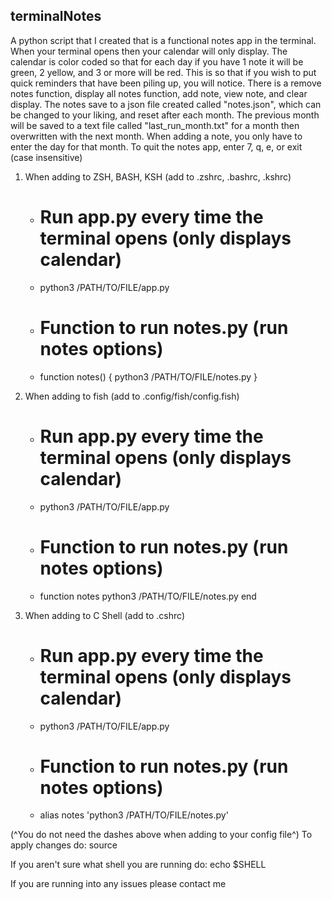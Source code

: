 ## terminalNotes
A python script that I created that is a functional notes app in the terminal. When your terminal opens then your calendar will only display.
 The calendar is color coded so that for each day if you have 1 note it will be green, 2 yellow, and 3 or more will be red. 
 This is so that if you wish to put quick reminders that have been piling up, you will notice. There is a remove notes function, display all notes function, add note, view note, and clear display. 
 The notes save to a json file created called "notes.json", which can be changed to your liking, and reset after each month. The previous month will be saved to a text file called "last_run_month.txt" for a month then overwritten with the next month.
  When adding a note, you only have to enter the day for that month. 
 To quit the notes app, enter 7, q, e, or exit (case insensitive)

 1) When adding to ZSH, BASH, KSH (add to .zshrc, .bashrc, .kshrc)
    - # Run app.py every time the terminal opens (only displays calendar)
    - python3 /PATH/TO/FILE/app.py
    - # Function to run notes.py (run notes options)
    - function notes() { python3 /PATH/TO/FILE/notes.py }
      
2) When adding to fish (add to .config/fish/config.fish)
    - # Run app.py every time the terminal opens (only displays calendar)
    - python3 /PATH/TO/FILE/app.py
    - # Function to run notes.py (run notes options)
    - function notes
        python3 /PATH/TO/FILE/notes.py
     end

3) When adding to C Shell (add to .cshrc)
   - # Run app.py every time the terminal opens (only displays calendar)
   - python3 /PATH/TO/FILE/app.py
   - # Function to run notes.py (run notes options)
   - alias notes 'python3 /PATH/TO/FILE/notes.py'

(^You do not need the dashes above when adding to your config file^)
To apply changes do:
source <filename>

If you aren't sure what shell you are running do:
echo $SHELL

If you are running into any issues please contact me
